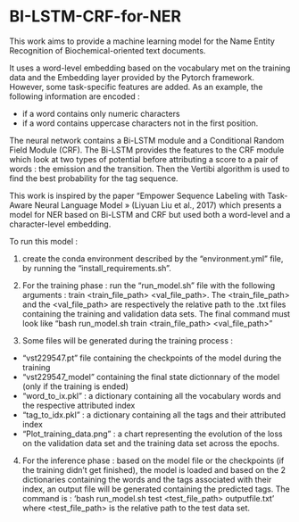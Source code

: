 # BI-LSTM-CRF-for-NER
This work aims to provide a machine learning model for the Name Entity Recognition of Biochemical-oriented text documents. 

It uses a word-level embedding based on the vocabulary met on the training data and the Embedding layer provided by the Pytorch framework. However, some task-specific features are added. As an example, the following information are encoded : 
- if a word contains only numeric characters
- if a word contains uppercase characters not in the first position.

The neural network contains a Bi-LSTM module and a Conditional Random Field Module (CRF). The Bi-LSTM provides the features to the CRF module which look at two types of potential before attributing a score to a pair of words : the emission and the transition. Then the Vertibi algorithm is used to find the best probability for the tag sequence. 

This work is inspired by the paper “Empower Sequence Labeling with Task-Aware Neural Language Model » (Liyuan Liu et al., 2017) which presents a model for NER based on Bi-LSTM and CRF but used both a word-level and a character-level embedding. 

To run this model : 

1) create the conda environment described by the “environment.yml” file, by running the “install_requirements.sh”.
2) For the training phase : run the “run_model.sh” file with the following arguments : train <train_file_path> <val_file_path>. The <train_file_path> and the <val_file_path> are respectively the relative path to the .txt files containing the training and validation data sets.
The final command must look like “bash run_model.sh train <train_file_path> <val_file_path>”

3) Some files will be generated during the training process :
- “vst229547.pt” file containing the checkpoints of the model during the training
- “vst229547_model” containing the final state dictionnary of the model (only if the training is ended) 
- “word_to_ix.pkl” :  a dictionary containing all the vocabulary words and the respective attributed index
- “tag_to_idx.pkl” : a dictionary containing all the tags and their attributed index
-  “Plot_training_data.png” : a chart representing the evolution of the loss on the validation data set and the training data set across the epochs.

4) For the inference phase : based on the model file or the checkpoints (if the training didn’t get finished), the model is loaded and based on the 2 dictionaries containing the words and the tags associated with their index, an output file will be generated containing the predicted tags.
The command is : ‘bash run_model.sh test <test_file_path> outputfile.txt’ where <test_file_path> is the relative path to the test data set. 
